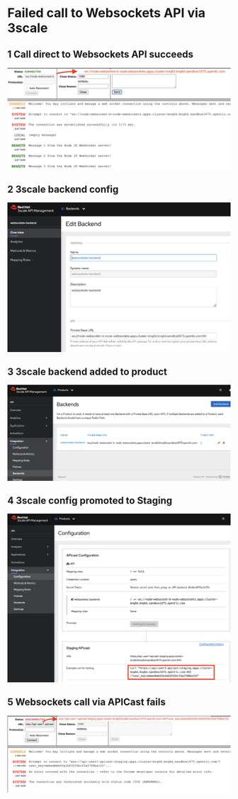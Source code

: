 # Failed call to Websockets API via 3scale

## 1 Call direct to Websockets API succeeds

<img src="./images/websockets-fail-1-call-direct.png" alt="drawing" width="600"/>


## 2 3scale backend config

<img src="./images/websockets-fail-2-3scale-backend.png" alt="drawing" width="600"/>



## 3 3scale backend added to product

<img src="./images/websockets-fail-3-3scale-backend-added.png" alt="drawing" width="600"/>




## 4 3scale config promoted to Staging

<img src="./images/websockets-fail-4-3scale-configuration.png" alt="drawing" width="600"/>




## 5 Websockets call via APICast fails

<img src="./images/websockets-fail-5-apicast-fail.png" alt="drawing" width="600"/>



